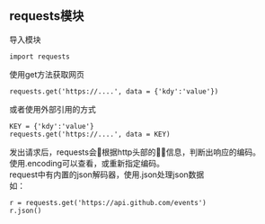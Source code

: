 ## requests模块
导入模块  

    import requests  
使用get方法获取网页    

    requests.get('https://....', data = {'kdy':'value'})  

或者使用外部引用的方式  

    KEY = {'kdy':'value'}
    requests.get('https://....', data = KEY)

发出请求后，requests会根据http头部的信息，判断出响应的编码。    
使用.encoding可以查看，或重新指定编码。  
request中有内置的json解码器，使用.json处理json数据  
    如：  
    
    r = requests.get('https://api.github.com/events')
    r.json()
    



